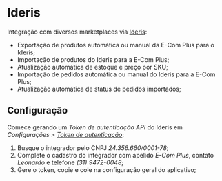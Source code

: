 # Ideris

Integração com diversos marketplaces via [Ideris](https://www.ideris.com.br/):

- Exportação de produtos automática ou manual da E-Com Plus para o Ideris;
- Importação de produtos do Ideris para a E-Com Plus;
- Atualização automática de estoque e preço por SKU;
- Importação de pedidos automática ou manual do Ideris para a E-Com Plus;
- Atualização automática de status de pedidos importados;

## Configuração

Comece gerando um _Token de autenticação API_ do Ideris em
_Configurações > [Token de autenticação](https://app.ideris.com.br/Views/Usuario/ApiToken.aspx)_:

1. Busque o integrador pelo CNPJ _24.356.660/0001-78_;
2. Complete o cadastro do integrador com apelido _E-Com Plus_, contato _Leonardo_ e telefone _(31) 9472-0048_;
3. Gere o token, copie e cole na configuração geral do aplicativo;

